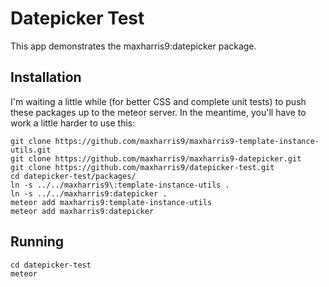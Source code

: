 # Datepicker Test
This app demonstrates the maxharris9:datepicker package.

## Installation
I'm waiting a little while (for better CSS and complete unit tests) to push these packages up to the meteor server. In the meantime, you'll have to work a little harder to use this:

	git clone https://github.com/maxharris9/maxharris9-template-instance-utils.git
	git clone https://github.com/maxharris9/maxharris9-datepicker.git
	git clone https://github.com/maxharris9/datepicker-test.git
	cd datepicker-test/packages/
	ln -s ../../maxharris9\:template-instance-utils .
	ln -s ../../maxharris9:datepicker .	
	meteor add maxharris9:template-instance-utils
	meteor add maxharris9:datepicker
	
## Running

	cd datepicker-test
	meteor
